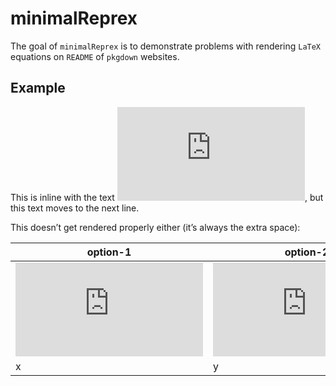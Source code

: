
# minimalReprex

The goal of `minimalReprex` is to demonstrate problems with rendering
`LaTeX` equations on `README` of `pkgdown` websites.

## Example

This is inline with the text
![\\eta^2](https://latex.codecogs.com/png.latex?%5Ceta%5E2 "\\eta^2"),
but this text moves to the next line.

This doesn’t get rendered properly either (it’s always the extra space):

| option-1                                                              | option-2                                                                     |
| --------------------------------------------------------------------- | ---------------------------------------------------------------------------- |
| ![\\eta^2](https://latex.codecogs.com/png.latex?%5Ceta%5E2 "\\eta^2") | ![\\eta^2\_p](https://latex.codecogs.com/png.latex?%5Ceta%5E2_p "\\eta^2_p") |
| x                                                                     | y                                                                            |
